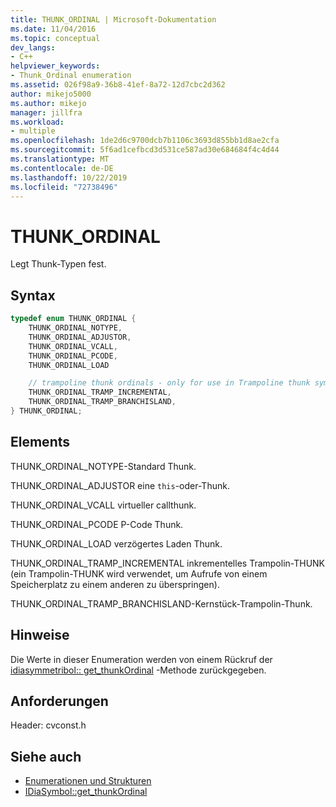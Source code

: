 ```yaml
---
title: THUNK_ORDINAL | Microsoft-Dokumentation
ms.date: 11/04/2016
ms.topic: conceptual
dev_langs:
- C++
helpviewer_keywords:
- Thunk_Ordinal enumeration
ms.assetid: 026f98a9-36b8-41ef-8a72-12d7cbc2d362
author: mikejo5000
ms.author: mikejo
manager: jillfra
ms.workload:
- multiple
ms.openlocfilehash: 1de2d6c9700dcb7b1106c3693d855bb1d8ae2cfa
ms.sourcegitcommit: 5f6ad1cefbcd3d531ce587ad30e684684f4c4d44
ms.translationtype: MT
ms.contentlocale: de-DE
ms.lasthandoff: 10/22/2019
ms.locfileid: "72738496"
---
```

# <a name="thunk_ordinal"></a>THUNK_ORDINAL
Legt Thunk-Typen fest.

## <a name="syntax"></a>Syntax

```C++
typedef enum THUNK_ORDINAL {
    THUNK_ORDINAL_NOTYPE,
    THUNK_ORDINAL_ADJUSTOR,
    THUNK_ORDINAL_VCALL,
    THUNK_ORDINAL_PCODE,
    THUNK_ORDINAL_LOAD

    // trampoline thunk ordinals - only for use in Trampoline thunk symbols
    THUNK_ORDINAL_TRAMP_INCREMENTAL,
    THUNK_ORDINAL_TRAMP_BRANCHISLAND,
} THUNK_ORDINAL;
```

## <a name="elements"></a>Elements
THUNK_ORDINAL_NOTYPE-Standard Thunk.

THUNK_ORDINAL_ADJUSTOR eine `this`-oder-Thunk.

THUNK_ORDINAL_VCALL virtueller callthunk.

THUNK_ORDINAL_PCODE P-Code Thunk.

THUNK_ORDINAL_LOAD verzögertes Laden Thunk.

THUNK_ORDINAL_TRAMP_INCREMENTAL inkrementelles Trampolin-THUNK (ein Trampolin-THUNK wird verwendet, um Aufrufe von einem Speicherplatz zu einem anderen zu überspringen).

THUNK_ORDINAL_TRAMP_BRANCHISLAND-Kernstück-Trampolin-Thunk.

## <a name="remarks"></a>Hinweise
Die Werte in dieser Enumeration werden von einem Rückruf der [idiasymmetribol:: get_thunkOrdinal](../../debugger/debug-interface-access/idiasymbol-get-thunkordinal.md) -Methode zurückgegeben.

## <a name="requirements"></a>Anforderungen
Header: cvconst.h

## <a name="see-also"></a>Siehe auch
- [Enumerationen und Strukturen](../../debugger/debug-interface-access/enumerations-and-structures.md)
- [IDiaSymbol::get_thunkOrdinal](../../debugger/debug-interface-access/idiasymbol-get-thunkordinal.md)
